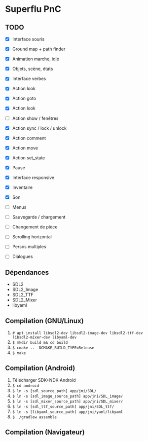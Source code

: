 # Superflu PnC

## TODO

 - [x] Interface souris
 - [x] Ground map + path finder
 - [x] Animation marche, idle
 - [x] Objets, scène, états
 - [x] Interface verbes
 - [x] Action look
 - [x] Action goto
 - [x] Action look
 - [ ] Action show / fenêtres
 - [x] Action sync / lock / unlock
 - [x] Action comment
 - [x] Action move
 - [x] Action set_state
 - [x] Pause
 - [x] Interface responsive
 - [x] Inventaire
 - [x] Son
 - [ ] Menus
 - [ ] Sauvegarde / chargement
 - [ ] Changement de pièce
 - [ ] Scrolling horizontal
 - [ ] Persos multiples
 - [ ] Dialogues
 

## Dépendances

 - SDL2
 - SDL2_Image
 - SDL2_TTF
 - SDL2_Mixer
 - libyaml

## Compilation (GNU/Linux)

1. `# apt install libsdl2-dev libsdl2-image-dev libsdl2-ttf-dev libsdl2-mixer-dev libyaml-dev`
2. `$ mkdir build && cd build`
3. `$ cmake .. -DCMAKE_BUILD_TYPE=Release`
4. `$ make`

## Compilation (Android)

1. Télécharger SDK+NDK Android
2. `$ cd android`
3. `$ ln -s [sdl_source_path] app/jni/SDL/`
4. `$ ln -s [sdl_image_source_path] app/jni/SDL_image/`
5. `$ ln -s [sdl_mixer_source_path] app/jni/SDL_mixer/`
6. `$ ln -s [sdl_ttf_source_path] app/jni/SDL_ttf/`
7. `$ ln -s [libyaml_source_path] app/jni/yaml/libyaml`
8. `$ ./gradlew assemble`

## Compilation (Navigateur)

